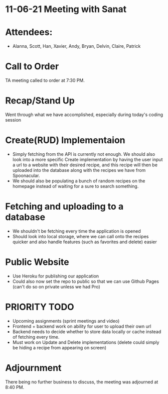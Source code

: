 # 11-06-21 Meeting with Sanat

# Attendees:
* Alanna, Scott, Han, Xavier, Andy, Bryan, Delvin, Claire, Patrick

# Call to Order
TA meeting called to order at 7:30 PM.

# Recap/Stand Up
Went through what we have accomplished, especially during today's coding session

# Create(RUD) Implementaion 
 - Simply fetching from the API is currently not enough. We should also look into a more specific Create implementation by having the user input a url to a website with their desired recipe, and this recipe will then be uploaded into the database along with the recipes we have from Spoonacular. 
 - We should also be populating a bunch of random recipes on the homepage instead of waiting for a sure to search something.

# Fetching and uploading to a database
 - We shouldn't be fetching every time the application is opened
 - Should look into local storage, where we can call onto the recipes quicker and also handle features (such as favorites and delete) easier

# Public Website
  - Use Heroku for publishing our application
  - Could also now set the repo to public so that we can use Github Pages (can't do so on private unless we had Pro)

# PRIORITY TODO
  - Upcoming assignments (sprint meetings and video)
  - Frontend + backend work on ability for user to upload their own url
  - Backend needs to decide whether to store data locally or cache instead of fetching every time.
  - Must work on Update and Delete implementations (delete could simply be hiding a recipe from appearing on screen)

# Adjournment
There being no further business to discuss, the meeting was adjourned at 8:40 PM.
